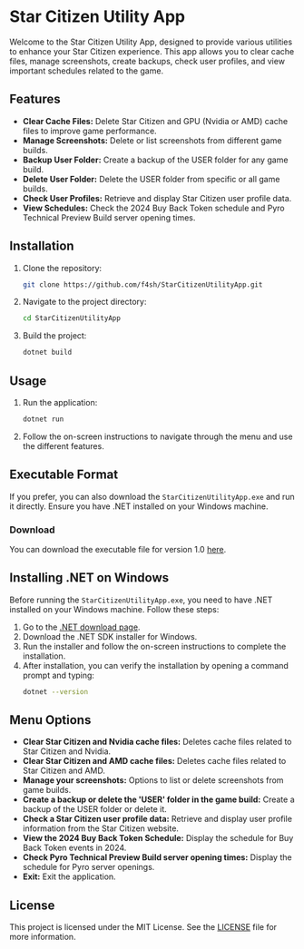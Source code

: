 # Star Citizen Utility App

Welcome to the Star Citizen Utility App, designed to provide various utilities to enhance your Star Citizen experience. This app allows you to clear cache files, manage screenshots, create backups, check user profiles, and view important schedules related to the game.

## Features

- **Clear Cache Files:** Delete Star Citizen and GPU (Nvidia or AMD) cache files to improve game performance.
- **Manage Screenshots:** Delete or list screenshots from different game builds.
- **Backup User Folder:** Create a backup of the USER folder for any game build.
- **Delete User Folder:** Delete the USER folder from specific or all game builds.
- **Check User Profiles:** Retrieve and display Star Citizen user profile data.
- **View Schedules:** Check the 2024 Buy Back Token schedule and Pyro Technical Preview Build server opening times.

## Installation

1. Clone the repository:
   ```bash
   git clone https://github.com/f4sh/StarCitizenUtilityApp.git
2. Navigate to the project directory:
   ```bash
   cd StarCitizenUtilityApp
2. Build the project:
   ```bash
   dotnet build
## Usage

1. Run the application:
   ```bash
   dotnet run
2. Follow the on-screen instructions to navigate through the menu and use the different features.

## Executable Format

If you prefer, you can also download the `StarCitizenUtilityApp.exe` and run it directly. Ensure you have .NET installed on your Windows machine.

### Download

You can download the executable file for version 1.0 [here](https://github.com/f4sh/StarCitizenUtilityApp/releases/download/1.0/StarCitizenUtilityApp.exe).

## Installing .NET on Windows

Before running the `StarCitizenUtilityApp.exe`, you need to have .NET installed on your Windows machine. Follow these steps:

1. Go to the [.NET download page](https://dotnet.microsoft.com/download).
2. Download the .NET SDK installer for Windows.
3. Run the installer and follow the on-screen instructions to complete the installation.
4. After installation, you can verify the installation by opening a command prompt and typing:
   ```bash
   dotnet --version

## Menu Options

- **Clear Star Citizen and Nvidia cache files:** Deletes cache files related to Star Citizen and Nvidia.
- **Clear Star Citizen and AMD cache files:** Deletes cache files related to Star Citizen and AMD.
- **Manage your screenshots:** Options to list or delete screenshots from game builds.
- **Create a backup or delete the 'USER' folder in the game build:** Create a backup of the USER folder or delete it.
- **Check a Star Citizen user profile data:** Retrieve and display user profile information from the Star Citizen website.
- **View the 2024 Buy Back Token Schedule:** Display the schedule for Buy Back Token events in 2024.
- **Check Pyro Technical Preview Build server opening times:** Display the schedule for Pyro server openings.
- **Exit:** Exit the application.

## License

This project is licensed under the MIT License. See the [LICENSE](LICENSE) file for more information.
